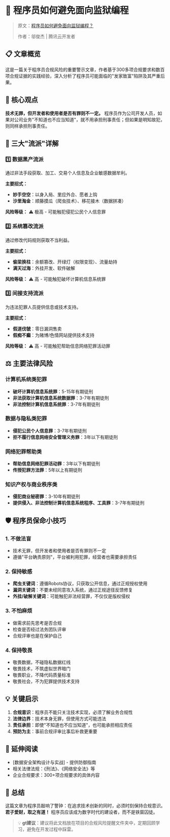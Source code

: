 # 🚨 程序员如何避免面向监狱编程

> 原文：[程序员如何避免面向监狱编程？](https://mp.weixin.qq.com/s/hcL2U3EQoTFEeJayPAC7PQ)
> 
> 作者：邬俊杰 | 腾讯云开发者

## 📋 文章概览

这是一篇关于程序员合规风险的重要警示文章，作者基于300多项合规要求和数百项合规证据的实践经验，深入分析了程序员可能面临的"发家致富"陷阱及其严重后果。

## 🎯 核心观点

**技术无罪，但开发者和使用者是否有罪则不一定。** 程序员作为公司开发人员，如果对公司业务"不知道也不应当知道"，就不用承担刑事责任；但如果是明知故犯，则同样承担刑事责任。

## 🚨 三大"流派"详解

### 1️⃣ 数据黑产流派
通过非法手段获取、加工、交易个人信息及企业敏感数据牟利。

**主要招式：**
- **妙手空空**：以身入局、里应外合、愿者上钩
- **沙里淘金**：顺藤摸瓜（爬虫技术）、移花接木（数据拼凑）

**风险等级：** ⚠️ 极高 - 可能触犯侵犯公民个人信息罪

### 2️⃣ 系统篡改流派
通过修改代码规则获取不当利益。

**主要招式：**
- **偷梁换柱**：余额篡改、开绿灯（权限变现）、流量劫持
- **满天过海**：外挂开发、软件破解

**风险等级：** ⚠️ 高 - 可能触犯破坏计算机信息系统罪

### 3️⃣ 间接支持流派
为违法犯罪人员提供信息或技术支持。

**主要招式：**
- **假道伐虢**：零日漏洞售卖
- **假痴不癫**：为赌博/色情网站提供技术支持

**风险等级：** ⚠️ 高 - 可能触犯帮助信息网络犯罪活动罪

## ⚖️ 主要法律风险

### 计算机系统类犯罪
- **破坏计算机信息系统罪**：5-15年有期徒刑
- **非法获取计算机信息系统数据罪**：3-7年有期徒刑
- **非法控制计算机信息系统罪**：3-7年有期徒刑

### 数据与隐私类犯罪
- **侵犯公民个人信息罪**：3-7年有期徒刑
- **拒不履行信息网络安全管理义务罪**：3年以下有期徒刑

### 网络犯罪帮助类
- **帮助信息网络犯罪活动罪**：3年以下有期徒刑
- **传授犯罪方法罪**：5年以上有期徒刑

### 知识产权与商业秩序类
- **侵犯商业秘密罪**：3-10年有期徒刑
- **提供侵入、非法控制计算机信息系统程序、工具罪**：3-7年有期徒刑

## 🛡️ 程序员保命小技巧

### 1. 不做法盲
- 技术无罪，但开发者和使用者是否有罪则不一定
- 遵循"平台确责原则"，平台被利用犯罪，经营者也需要承担责任

### 2. 保持敏感
- **爬虫关键词**：遵循Robots协议，只获取公开信息，通过正规授权使用
- **漏洞关键词**：不要未经同意攻入系统，通过正规途径反馈修复
- **外挂/破解关键词**：可能触犯非法经营罪，不仅仅是版权侵权

### 3. 不怕麻烦
- 做需求前先思考是否合规
- 检查是否经过法务团队评审
- 合规评审也是在保护自己

### 4. 保持敬畏
- 敬畏数据，不碰隐私数据红线
- 敬畏技术，不筑虚拟世界暗门
- 敬畏职业，不降代码质量标准
- 敬畏社会，不为犯罪提供技术支持

## 💡 关键启示

1. **合规意识**：程序员不能只关注技术实现，必须了解业务合规性
2. **法律边界**：技术本身无罪，但使用方式可能违法
3. **责任承担**：即使"不知道也不应当知道"，也可能承担相应责任
4. **预防为主**：事前合规评审比事后补救更重要

## 🔗 延伸阅读

- [数据安全架构设计与实战] - 提供防御指南
- 相关法律法规：《刑法》、《网络安全法》等
- 企业合规要求：300+项合规要求的具体内容

## 📝 总结

这篇文章为程序员敲响了警钟：在追求技术创新的同时，必须时刻保持合规意识。**君子爱财，取之有道！** 程序员应该成为数字时代的建设者，而不是铁窗囚徒。

> 💡 **gt建议**：建议将此文档放在项目的合规风险提醒文件夹中，定期回顾学习，避免在开发过程中踩雷。
